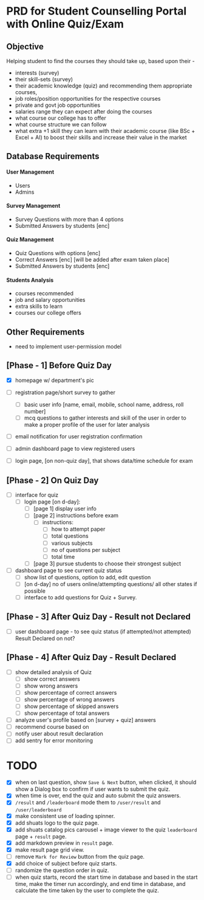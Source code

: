 # PRD for Student Counselling Portal with Online Quiz/Exam

## Objective
Helping student to find the courses they should take up, based upon their -
- interests (survey)
- their skill-sets (survey)
- their academic knowledge (quiz)
and recommending them appropriate courses,
- job roles/position opportunities for the respective courses
- private and govt job opportunities
- salaries range they can expect after doing the courses
- what course our college has to offer
- what course structure we can follow
- what extra +1 skill they can learn with their academic course (like BSc + Excel + AI) to boost their skills and increase their value in the market

## Database Requirements

#### User Management
- Users
- Admins

#### Survey Management
- Survey Questions with more than 4 options
- Submitted Answers by students [enc]

#### Quiz Management
- Quiz Questions with options [enc]
- Correct Answers [enc] [will be added after exam taken place]
- Submitted Answers by students [enc]

#### Students Analysis
- courses recommended
- job and salary opportunities
- extra skills to learn
- courses our college offers

## Other Requirements
- need to implement user-permission model

## [Phase - 1] Before Quiz Day
- [x] homepage w/ department's pic
- [ ] registration page/short survey to gather
	- [ ] basic user info [name, email, mobile, school name, address, roll number]
	- [ ] mcq questions to gather interests and skill of the user in order to make a proper profile of the user for later analysis
- [ ] email notification for user registration confirmation
- [ ] admin dashboard page to view registered users
- [ ] login page, [on non-quiz day], that shows data/time schedule for exam


## [Phase - 2] On Quiz Day
- [ ] interface for quiz
	- [ ] login page [on d-day]:
		- [ ] [page 1] display user info
		- [ ] [page 2] instructions before exam
			- [ ] instructions:
				- [ ] how to attempt paper				
				- [ ] total questions
				- [ ] various subjects
				- [ ] no of questions per subject
				- [ ] total time
		- [ ] [page 3] pursue students to choose their strongest subject
- [ ] dashboard page to see current quiz status
	- [ ] show list of questions, option to add, edit question
	- [ ] [on d-day] no of users online/attempting questions/ all other states if possible
	- [ ] interface to add questions for Quiz + Survey.

## [Phase - 3] After Quiz Day - Result not Declared
- [ ] user dashboard page - to see quiz status (if attempted/not attempted) Result Declared on not?

## [Phase - 4] After Quiz Day - Result Declared
- [ ] show detailed analysis of Quiz
	- [ ] show correct answers
	- [ ] show wrong answers
	- [ ] show percentage of correct answers
	- [ ] show percentage of wrong answers
	- [ ] show percentage of skipped answers
	- [ ] show percentage of total answers
- [ ] analyze user's profile based on [survey + quiz] answers
- [ ] recommend course based on
- [ ] notify user about result declaration
- [ ] add sentry for error monitoring

# TODO

- [x] when on last question, show `Save & Next` button, when clicked, it should show a Dialog box to confirm if user wants to submit the quiz.
- [x] when time is over, end the quiz and auto submit the quiz answers.
- [X] `/result` and `/leaderboard` mode them to `/user/result` and `/user/leaderboard`
- [x] make consistent use of loading spinner.
- [x] add shuats logo to the quiz page.
- [x] add shuats catalog pics carousel + image viewer to the quiz `leaderboard` page + `result` page.
- [x] add markdown preview in `result` page.
- [x] make result page grid view.
- [ ] remove `Mark for Review` button from the quiz page.
- [X] add choice of subject before quiz starts.
- [ ] randomize the question order in quiz.
- [ ] when quiz starts, record the start time in database and based in the start time, make the timer run accordingly, and end time in database, and calculate the time taken by the user to complete the quiz.